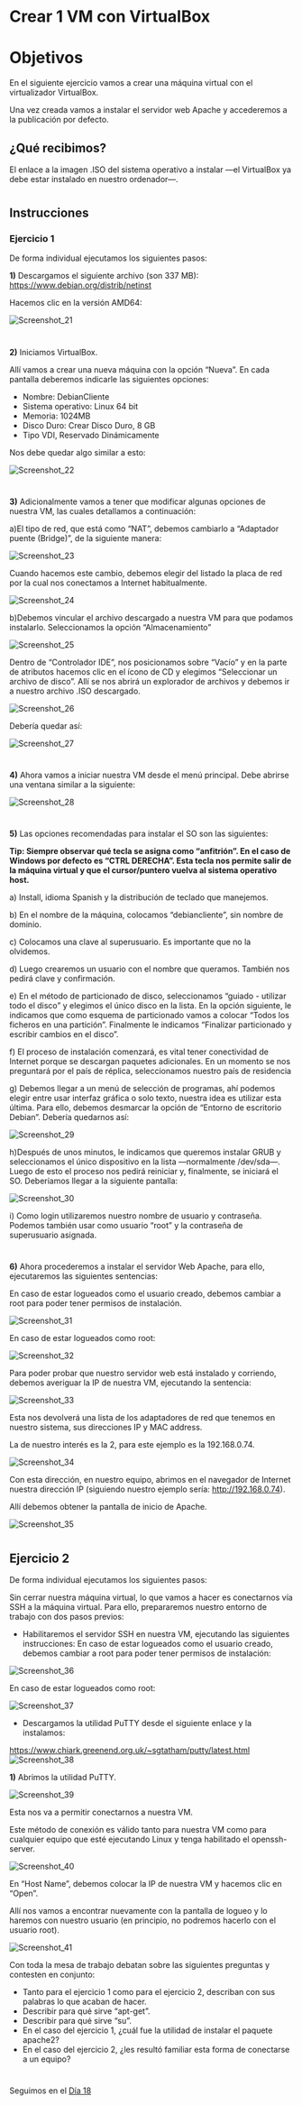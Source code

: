 

# Crear 1 VM con VirtualBox
#
# Objetivos  


En el siguiente ejercicio vamos a crear una máquina virtual con el virtualizador VirtualBox. 

Una vez creada vamos a instalar el servidor web Apache y accederemos a la publicación por defecto.

## ¿Qué recibimos?

El enlace a la imagen .ISO del sistema operativo a instalar —el VirtualBox ya debe estar instalado en nuestro ordenador—.

#
#

## Instrucciones

### Ejercicio 1


De forma individual ejecutamos los siguientes pasos: 

****1)**** Descargamos el siguiente archivo (son 337 MB): https://www.debian.org/distrib/netinst 

Hacemos clic en la versión AMD64:

![Screenshot_21](https://user-images.githubusercontent.com/96561825/173422138-01751547-bc46-4e32-9eda-df8b021e27ff.png)


#

****2)**** Iniciamos VirtualBox. 

Allí vamos a crear una nueva máquina con la opción “Nueva”. En cada pantalla deberemos indicarle las siguientes opciones:
* Nombre: DebianCliente
* Sistema operativo: Linux 64 bit
* Memoria: 1024MB
* Disco Duro: Crear Disco Duro, 8 GB
* Tipo VDI, Reservado Dinámicamente

Nos debe quedar algo similar a esto:

![Screenshot_22](https://user-images.githubusercontent.com/96561825/173422283-6b84b64e-5f14-4866-af39-d30e0ac13327.png)


#
#

****3)**** Adicionalmente vamos a tener que modificar algunas opciones de nuestra VM, las cuales detallamos a continuación:


a)El tipo de red, que está como “NAT”, debemos cambiarlo a “Adaptador puente (Bridge)”, de la siguiente manera:
 
 
![Screenshot_23](https://user-images.githubusercontent.com/96561825/173422357-1c67ff64-c181-40e7-b3e8-7f6f080bee85.png)
 
Cuando hacemos este cambio, debemos elegir del listado la placa de red por la cual nos conectamos a Internet habitualmente.

![Screenshot_24](https://user-images.githubusercontent.com/96561825/173422524-dbdffddf-5fa9-475a-9eca-90ffa9fb7ea8.png)


b)Debemos vincular el archivo descargado a nuestra VM para que podamos instalarlo. Seleccionamos la opción “Almacenamiento”

![Screenshot_25](https://user-images.githubusercontent.com/96561825/173422588-9df1c732-5e21-4b54-9841-71ee68da4669.png)


Dentro de “Controlador IDE”, nos posicionamos sobre “Vacío” y en la parte de atributos hacemos clic en el ícono de CD y elegimos “Seleccionar un archivo de disco”. 
Allí se nos abrirá un explorador de archivos y debemos ir a nuestro archivo .ISO descargado.

![Screenshot_26](https://user-images.githubusercontent.com/96561825/173422741-0e252ac3-6fbb-417a-926b-93773ace0d0d.png)

Debería quedar así:

![Screenshot_27](https://user-images.githubusercontent.com/96561825/173422814-0c090bc1-0cc9-4d32-956e-f0df77ea9ede.png)

#
#

****4)**** Ahora vamos a iniciar nuestra VM desde el menú principal. Debe abrirse una ventana similar a la siguiente:

![Screenshot_28](https://user-images.githubusercontent.com/96561825/173422857-d196c961-1760-4d02-b7bd-c472200e82e8.png)

#
#

****5)**** Las opciones recomendadas para instalar el SO son las siguientes:

****Tip: Siempre observar qué tecla se asigna como “anfitrión”. En el caso de Windows por defecto es “CTRL DERECHA”. Esta tecla nos permite salir de la máquina virtual y que el cursor/puntero vuelva al sistema operativo host.****


a) Install, idioma Spanish y la distribución de teclado que manejemos.

b) En el nombre de la máquina, colocamos “debiancliente”, sin nombre de dominio.

c) Colocamos una clave al superusuario. Es importante que no la olvidemos.

d) Luego crearemos un usuario con el nombre que queramos. También nos pedirá clave y confirmación.

e) En el método de particionado de disco, seleccionamos “guiado - utilizar todo el disco” y elegimos el único disco en la lista. En la opción siguiente, le indicamos que como esquema de particionado vamos a colocar “Todos los ficheros en una partición”. Finalmente le indicamos “Finalizar particionado y escribir cambios en el disco”.

f) El proceso de instalación comenzará, es vital tener conectividad de Internet porque se descargan paquetes adicionales. En un momento se nos preguntará por el país de réplica, seleccionamos nuestro país de residencia

g) Debemos llegar a un menú de selección de programas, ahí podemos elegir entre usar interfaz gráfica o solo texto, nuestra idea es utilizar esta última. Para ello, debemos desmarcar la opción de “Entorno de escritorio Debian”. Debería quedarnos así:

![Screenshot_29](https://user-images.githubusercontent.com/96561825/173422925-ef714538-c363-4b5c-b396-e4fbe9dd317a.png)

h)Después de unos minutos, le indicamos que queremos instalar GRUB y seleccionamos el único dispositivo en la lista —normalmente /dev/sda—. Luego de esto el proceso nos pedirá reiniciar y, finalmente, se iniciará el SO. Deberíamos llegar a la siguiente pantalla:

![Screenshot_30](https://user-images.githubusercontent.com/96561825/173422995-eca53f2c-9bdc-4369-b473-68363227b5de.png)


i) Como login utilizaremos nuestro nombre de usuario y contraseña. Podemos también usar como usuario “root” y la contraseña de superusuario asignada.


#
#
****6)**** Ahora procederemos a instalar el servidor Web Apache, para ello, ejecutaremos las siguientes sentencias:

En caso de estar logueados como el usuario creado, debemos cambiar a root para poder tener permisos de instalación.

![Screenshot_31](https://user-images.githubusercontent.com/96561825/173423136-bddee2b9-e1d0-48ac-b435-970d346c112e.png)

En caso de estar logueados como root:

![Screenshot_32](https://user-images.githubusercontent.com/96561825/173423152-9ebdaac8-c932-4cec-8454-11834ab6b753.png)


Para poder probar que nuestro servidor web está instalado y corriendo, debemos averiguar la IP de nuestra VM, ejecutando la sentencia:

![Screenshot_33](https://user-images.githubusercontent.com/96561825/173423168-fe6bcebe-d750-42fb-a0ee-f2ba6d53ee16.png)

Esta nos devolverá una lista de los adaptadores de red que tenemos en nuestro sistema, sus direcciones IP y MAC address. 

La de nuestro interés es la 2, para este ejemplo es la 192.168.0.74.

![Screenshot_34](https://user-images.githubusercontent.com/96561825/173423206-065cf56a-b67a-4275-b24c-9536386f2012.png)


Con esta dirección, en nuestro equipo, abrimos en el navegador de Internet nuestra dirección IP (siguiendo nuestro ejemplo sería: http://192.168.0.74). 

Allí debemos obtener la pantalla de inicio de Apache.

![Screenshot_35](https://user-images.githubusercontent.com/96561825/173423252-dff3177a-433c-44c5-ae8d-113b08864073.png)


#
#
#
## Ejercicio 2

De forma individual ejecutamos los siguientes pasos:

Sin cerrar nuestra máquina virtual, lo que vamos a hacer es conectarnos vía SSH a la máquina virtual. Para ello, prepararemos nuestro entorno de trabajo con dos pasos previos:

* Habilitaremos el servidor SSH en nuestra VM, ejecutando las siguientes instrucciones:
En caso de estar logueados como el usuario creado, debemos cambiar a root para poder tener permisos de instalación:

![Screenshot_36](https://user-images.githubusercontent.com/96561825/173423431-024aebd8-fdf5-43bd-ba7b-c30f2c95f92e.png)

En caso de estar logueados como root:

![Screenshot_37](https://user-images.githubusercontent.com/96561825/173423422-f7bc7a0a-77c4-402b-9103-00eb18aec665.png)

* Descargamos la utilidad PuTTY desde el siguiente enlace y la instalamos:

https://www.chiark.greenend.org.uk/~sgtatham/putty/latest.html
![Screenshot_38](https://user-images.githubusercontent.com/96561825/173423415-09c9464f-680a-4c31-b3dc-e735c3b7f38b.png)


****1)**** Abrimos la utilidad PuTTY.

![Screenshot_39](https://user-images.githubusercontent.com/96561825/173423522-c95a25b8-1473-46c4-a93e-ab7bdc11fd69.png)

Esta nos va a permitir conectarnos a nuestra VM.

Este método de conexión es válido tanto para nuestra VM como para cualquier equipo que esté ejecutando Linux y tenga habilitado el openssh-server.

![Screenshot_40](https://user-images.githubusercontent.com/96561825/173423555-76fcc9ef-0983-4078-9ccd-cd2bdb32d6ae.png)

En “Host Name”, debemos colocar la IP de nuestra VM y hacemos clic en “Open”.

Allí nos vamos a encontrar nuevamente con la pantalla de logueo y lo haremos con nuestro usuario (en principio, no podremos hacerlo con el usuario root).

![Screenshot_41](https://user-images.githubusercontent.com/96561825/173423613-aa82d5cf-253a-47c5-9f9f-73263ab626ef.png)

Con toda la mesa de trabajo debatan sobre las siguientes preguntas y contesten en conjunto:

* Tanto para el ejercicio 1 como para el ejercicio 2, describan con sus palabras lo que acaban de hacer.
* Describir para qué sirve “apt-get”.
* Describir para qué sirve “su”.
* En el caso del ejercicio 1, ¿cuál fue la utilidad de instalar el paquete apache2? 
* En el caso del ejercicio 2, ¿les resultó familiar esta forma de conectarse a un equipo?








#
#
#
#
#
Seguimos en el [Día 18](day18.md)
